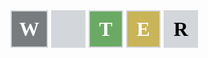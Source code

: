 <style>
.board {
  width: 300px;
  height: 360px;
}
.item {
    font-family: "nyt-franklin";
    width: 100%;
    display: inline-flex;
    justify-content: center;
    align-items: center;
    font-size: 2rem;
    line-height: 1;
    font-weight: bold;
    vertical-align: middle;
    box-sizing: border-box;
    color: white;
    background-color: #d3d6da;
    border: 2px solid #d3d6da;
    padding: 0.75rem;
}
.row {
    display: grid;
    grid-template-columns: repeat(5, 1fr);
    grid-gap: 5px;
}
.wrong {
    background-color: #787c7e;
}
.correct {
    background-color: #6aaa64;
}
.misplaced {
    background-color: #c9b458;
}
.not-guessed {
    color: black;
    background-color: #d3d6da;
}
</style>

<div class="board ">
    <div class="row">
        <div class="item wrong">W</div>
        <div class="item"></div>
        <div class="item correct">T</div>
        <div class="item misplaced">E</div>
        <div class="item not-guessed">R</div>
    <div>
</div>
